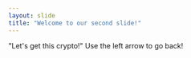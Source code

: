 ```yaml
---
layout: slide
title: "Welcome to our second slide!"
---
```

"Let's get this crypto!"
Use the left arrow to go back!
